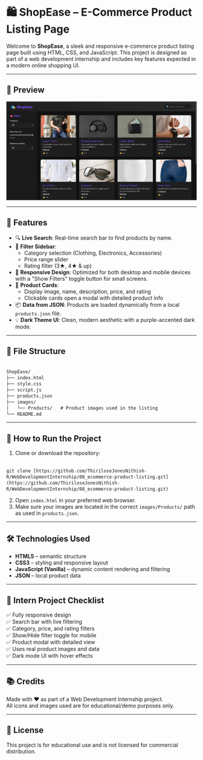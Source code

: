 # 🛍️ ShopEase – E-Commerce Product Listing Page

Welcome to **ShopEase**, a sleek and responsive e-commerce product listing page built using HTML, CSS, and JavaScript. This project is designed as part of a web development internship and includes key features expected in a modern online shopping UI.

---

## 📸 Preview

![ShopEase Preview](https://github.com/ThiriloseJonesNithish-R/WebDevelopmentInternship/blob/a348398878a25901f5e576b72b8359d99f450f4c/08_ecommerce-product-listing/images/preview.png)

---

## 🌟 Features

- 🔍 **Live Search**: Real-time search bar to find products by name.
- 🎯 **Filter Sidebar**:
  - Category selection (Clothing, Electronics, Accessories)
  - Price range slider
  - Rating filter (3★, 4★ & up)
- 📱 **Responsive Design**: Optimized for both desktop and mobile devices with a "Show Filters" toggle button for small screens.
- 🛒 **Product Cards**:
  - Display image, name, description, price, and rating
  - Clickable cards open a modal with detailed product info
- 📦 **Data from JSON**: Products are loaded dynamically from a local `products.json` file.
- 💡 **Dark Theme UI**: Clean, modern aesthetic with a purple-accented dark mode.

---

## 📁 File Structure

```

ShopEase/
├── index.html
├── style.css
├── script.js
├── products.json
├── images/
│   └── Products/   # Product images used in the listing
└── README.md

```

---

## 🚀 How to Run the Project

1. Clone or download the repository:
```

git clone [https://github.com/ThiriloseJonesNithish-R/WebDevelopmentInternship/08_ecommerce-product-listing.git](https://github.com/ThiriloseJonesNithish-R/WebDevelopmentInternship/08_ecommerce-product-listing.git)

```
2. Open `index.html` in your preferred web browser.
3. Make sure your images are located in the correct `images/Products/` path as used in `products.json`.

---

## 🛠️ Technologies Used

- **HTML5** – semantic structure
- **CSS3** – styling and responsive layout
- **JavaScript (Vanilla)** – dynamic content rendering and filtering
- **JSON** – local product data

---

## 📌 Intern Project Checklist

✅ Fully responsive design  
✅ Search bar with live filtering  
✅ Category, price, and rating filters  
✅ Show/Hide filter toggle for mobile  
✅ Product modal with detailed view  
✅ Uses real product images and data  
✅ Dark mode UI with hover effects

---

## 📚 Credits

Made with ❤️ as part of a Web Development Internship project.  
All icons and images used are for educational/demo purposes only.

---

## 📄 License

This project is for educational use and is not licensed for commercial distribution.
